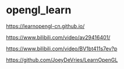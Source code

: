 # opengl_learn
 https://learnopengl-cn.github.io/
 
 https://www.bilibili.com/video/av29416401/
 
 https://www.bilibili.com/video/BV1bt411s7ev?p
 
 https://github.com/JoeyDeVries/LearnOpenGL
